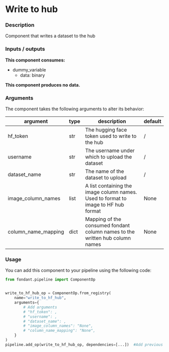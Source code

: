 # Write to hub

### Description
Component that writes a dataset to the hub

### Inputs / outputs

**This component consumes:**
- dummy_variable
  - data: binary

**This component produces no data.**

### Arguments

The component takes the following arguments to alter its behavior:

| argument | type | description | default |
| -------- | ---- | ----------- | ------- |
| hf_token | str | The hugging face token used to write to the hub | / |
| username | str | The username under which to upload the dataset | / |
| dataset_name | str | The name of the dataset to upload | / |
| image_column_names | list | A list containing the image column names. Used to format to image to HF hub format | None |
| column_name_mapping | dict | Mapping of the consumed fondant column names to the written hub column names | None |

### Usage

You can add this component to your pipeline using the following code:

```python
from fondant.pipeline import ComponentOp


write_to_hf_hub_op = ComponentOp.from_registry(
    name="write_to_hf_hub",
    arguments={
        # Add arguments
        # "hf_token": ,
        # "username": ,
        # "dataset_name": ,
        # "image_column_names": "None",
        # "column_name_mapping": "None",
    }
)
pipeline.add_op(write_to_hf_hub_op, dependencies=[...])  #Add previous component as dependency
```

